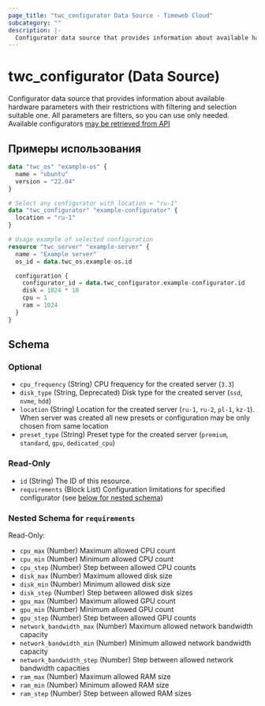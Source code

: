 ```yaml
---
page_title: "twc_configurator Data Source - Timeweb Cloud"
subcategory: ""
description: |-
  Configurator data source that provides information about available hardware parameters with their restrictions with filtering and selection suitable one. All parameters are filters, so you can use only needed. Available configurators may be retrieved from API https://api.timeweb.cloud/api/v1/configurator/servers
---
```


# twc_configurator (Data Source)

Configurator data source that provides information about available hardware parameters with their restrictions with filtering and selection suitable one. All parameters are filters, so you can use only needed. Available configurators [may be retrieved from API](https://api.timeweb.cloud/api/v1/configurator/servers)

## Примеры использования

```terraform
data "twc_os" "example-os" {
  name = "ubuntu"
  version = "22.04"
}

# Select any configurator with location = "ru-1"
data "twc_configurator" "example-configurator" {
  location = "ru-1"
}

# Usage example of selected configuration
resource "twc_server" "example-server" {
  name = "Example server"
  os_id = data.twc_os.example-os.id

  configuration {
    configurator_id = data.twc_configurator.example-configurator.id
    disk = 1024 * 10
    cpu = 1
    ram = 1024
  }
}
```

<!-- schema generated by tfplugindocs -->
## Schema

### Optional

- `cpu_frequency` (String) CPU frequency for the created server (`3.3`)
- `disk_type` (String, Deprecated) Disk type for the created server (`ssd`, `nvme`, `hdd`)
- `location` (String) Location for the created server (`ru-1`, `ru-2`, `pl-1`, `kz-1`). When server was created all new presets or configuration may be only chosen from same location
- `preset_type` (String) Preset type for the created server (`premium`, `standard`, `gpu`, `dedicated_cpu`)

### Read-Only

- `id` (String) The ID of this resource.
- `requirements` (Block List) Configuration limitations for specified configurator (see [below for nested schema](#nestedblock--requirements))

<a id="nestedblock--requirements"></a>
### Nested Schema for `requirements`

Read-Only:

- `cpu_max` (Number) Maximum allowed CPU count
- `cpu_min` (Number) Minimum allowed CPU count
- `cpu_step` (Number) Step between allowed CPU counts
- `disk_max` (Number) Maximum allowed disk size
- `disk_min` (Number) Minimum allowed disk size
- `disk_step` (Number) Step between allowed disk sizes
- `gpu_max` (Number) Maximum allowed GPU count
- `gpu_min` (Number) Minimum allowed GPU count
- `gpu_step` (Number) Step between allowed GPU counts
- `network_bandwidth_max` (Number) Maximum allowed network bandwidth capacity
- `network_bandwidth_min` (Number) Minimum allowed network bandwidth capacity
- `network_bandwidth_step` (Number) Step between allowed network bandwidth capacities
- `ram_max` (Number) Maximum allowed RAM size
- `ram_min` (Number) Minimum allowed RAM size
- `ram_step` (Number) Step between allowed RAM sizes

